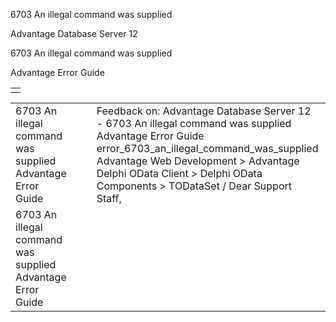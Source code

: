6703 An illegal command was supplied




Advantage Database Server 12  

6703 An illegal command was supplied

Advantage Error Guide

|  |
| --- |
|  |

|  |  |  |  |  |
| --- | --- | --- | --- | --- |
| 6703 An illegal command was supplied  Advantage Error Guide |  |  | Feedback on: Advantage Database Server 12 - 6703 An illegal command was supplied Advantage Error Guide error\_6703\_an\_illegal\_command\_was\_supplied Advantage Web Development > Advantage Delphi OData Client > Delphi OData Components > TODataSet / Dear Support Staff, |  |
| 6703 An illegal command was supplied  Advantage Error Guide |  |  |  |  |